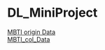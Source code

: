 # DL_MiniProject

[MBTI origin Data](https://drive.google.com/file/d/1XCgBGmxSyg1Ee9_2I3qTvDgTnfHLymS3/view?usp=drive_link)  
[MBTI_col_Data](https://drive.google.com/file/d/1HUIyMpWyG4Cg7smz_vSjfPIR5a3J_0uA/view?usp=drive_link)

